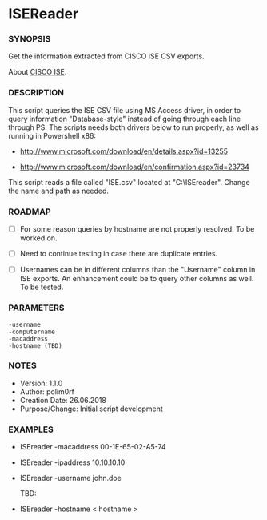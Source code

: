 # ISEReader

### SYNOPSIS
  Get the information extracted from CISCO ISE CSV exports.
  
  About [CISCO ISE](https://www.cisco.com/c/en/us/products/security/identity-services-engine/index.html).
  
  

### DESCRIPTION

 This script queries the ISE CSV file using MS Access driver, in order to query information "Database-style"
 instead of going through each line through PS. The scripts needs both drivers below to run properly, as well as
 running in Powershell x86:
 
 * http://www.microsoft.com/download/en/details.aspx?id=13255
 
 * http://www.microsoft.com/download/en/confirmation.aspx?id=23734

 This script reads a file called "ISE.csv" located at "C:\ISEreader". Change the name and path as needed.


### ROADMAP

 - [ ] For some reason queries by hostname are not properly resolved. To be worked on.
 - [ ] Need to continue testing in case there are duplicate entries.
 - [ ] Usernames can be in different columns than the "Username" column in ISE exports. An enhancement could be to query 
 other columns as well. To be tested.


### PARAMETERS 

    -username
    -computername
    -macaddress
    -hostname (TBD)   


### NOTES

  - Version:        1.1.0
  - Author:         polim0rf
  - Creation Date:  26.06.2018
  - Purpose/Change: Initial script development


### EXAMPLES

 * ISEreader -macaddress 00-1E-65-02-A5-74
 * ISEreader -ipaddress 10.10.10.10
 * ISEreader -username john.doe

   TBD:
 * ISEreader -hostname < hostname >

